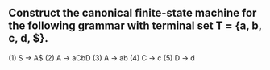 ## Construct the canonical finite-state machine for the following grammar with terminal set T = {a, b, c, d, $}.

(1) S → A$
(2) A → aCbD
(3) A → ab
(4) C → c
(5) D → d
